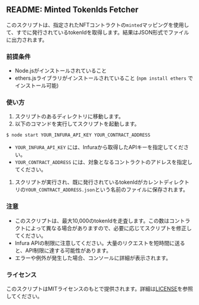 ## README: Minted TokenIds Fetcher

このスクリプトは、指定されたNFTコントラクトの`minted`マッピングを使用して、すでに発行されているtokenIdを取得します。結果はJSON形式でファイルに出力されます。

### 前提条件

- Node.jsがインストールされていること
- ethers.jsライブラリがインストールされていること (`npm install ethers` でインストール可能)

### 使い方

1. スクリプトのあるディレクトリに移動します。
2. 以下のコマンドを実行してスクリプトを起動します。

```bash
$ node start YOUR_INFURA_API_KEY YOUR_CONTRACT_ADDRESS
```

- `YOUR_INFURA_API_KEY` には、Infuraから取得したAPIキーを指定してください。
- `YOUR_CONTRACT_ADDRESS` には、対象となるコントラクトのアドレスを指定してください。

1. スクリプトが実行され、既に発行されているtokenIdがカレントディレクトリの`YOUR_CONTRACT_ADDRESS.json`という名前のファイルに保存されます。

### 注意

- このスクリプトは、最大10,000のtokenIdを走査します。この数はコントラクトによって異なる場合がありますので、必要に応じてスクリプトを修正してください。
- Infura APIの制限に注意してください。大量のリクエストを短時間に送ると、API制限に達する可能性があります。
- エラーや例外が発生した場合、コンソールに詳細が表示されます。

### ライセンス

このスクリプトはMITライセンスのもとで提供されます。詳細は[LICENSE](LICENSE)を参照してください。
